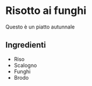 # Risotto ai funghi

Questo è un piatto autunnale

## Ingredienti

* Riso
* Scalogno
* Funghi
* Brodo

